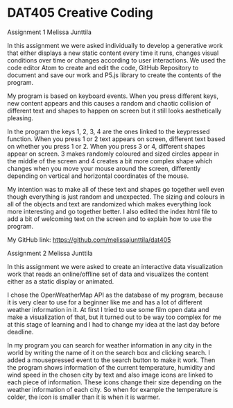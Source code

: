 # DAT405 Creative Coding

Assignment 1 Melissa Junttila

In this assignment we were asked individually to develop a generative work that either displays a new static content every time it runs, changes visual conditions over time or changes according to user interactions.
We used the code editor Atom to create and edit the code, GitHub Repository to document and save our work and P5.js library to create the contents of the program.

My program is based on keyboard events. When you press different keys, new content appears and this causes a random and chaotic collision of different text and shapes to happen on screen but it still looks aesthetically pleasing.

In the program the keys 1, 2, 3, 4 are the ones linked to the keypressed function. When you press 1 or 2 text appears on screen, different text based on whether you press 1 or 2. When you press 3 or 4, different shapes appear on screen. 3 makes randomly coloured and sized circles appear in the middle of the screen and 4 creates a bit more complex shape which changes when you move your mouse around the screen, differently depending on vertical and horizontal coordinates of the mouse.

My intention was to make all of these text and shapes go together well even though everything is just random and unexpected. The sizing and colours in all of the objects and text are randomized which makes everything look more interesting and go together better. I also edited the index html file to add a bit of welcoming text on the screen and to explain how to use the program.

My GitHub link: https://github.com/melissajunttila/dat405


Assignment 2 Melissa Junttila

In this assignment we were asked to create an interactive data visualization work that reads an online/offline set of data and visualizes the content either as a static display or animated.

I chose the OpenWeatherMap API as the database of my program, because it is very clear to use for a beginner like me and has a lot of different weather information in it. At first I tried to use some film open data and make a visualization of that, but it turned out to be way too complex for me at this stage of learning and I had to change my idea at the last day before deadline.

In my program you can search for weather information in any city in the world by writing the name of it on the search box and clicking search. I added a mousepressed event to the search button to make it work. Then the program shows information of the current temperature, humidity and wind speed in the chosen city by text and also image icons are linked to each piece of information. These icons change their size depending on the weather information of each city. So when for example the temperature is colder, the icon is smaller than it is when it is warmer.


